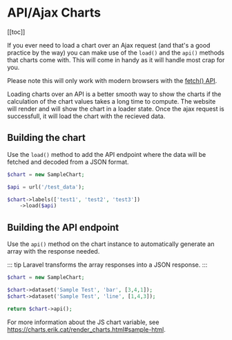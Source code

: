 # API/Ajax Charts

[[toc]]

If you ever need to load a chart over an Ajax request (and that's a good practice by the way) you can make use
of the `load()` and the `api()` methods that charts come with. This will come in handy as it will handle most crap for you.

Please note this will only work with modern browsers with the [fetch() API](https://developer.mozilla.org/en-US/docs/Web/API/Fetch_API).

Loading charts over an API is a better smooth way to show the charts if the calculation of the chart values takes a long time to compute. The website will render and will show the chart in a loader state. Once the ajax request is successfull, it will load the chart with the recieved data.

## Building the chart

Use the `load()` method to add the API endpoint where the data will be fetched and decoded from a JSON format.

```php
$chart = new SampleChart;

$api = url('/test_data');

$chart->labels(['test1', 'test2', 'test3'])
    ->load($api)
```

## Building the API endpoint

Use the `api()` method on the chart instance to automatically generate an array with the response needed.

::: tip
Laravel transforms the array responses into a JSON response.
:::

```php
$chart = new SampleChart;

$chart->dataset('Sample Test', 'bar', [3,4,1]);
$chart->dataset('Sample Test', 'line', [1,4,3]);

return $chart->api();
```

For more information about the JS chart variable, see https://charts.erik.cat/render_charts.html#sample-html.
